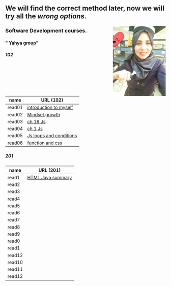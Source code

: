 
## We will find the correct method later, now we will try all the ***wrong options.***  

<img align="right" width="33%" src="11.jpg"> 

### Software Development courses.          
####  " Yahya group"

##### 102
| name   | URL (102)                        |                    
|--------|----------------------------------|
| read01 | [introduction to myself](1.md)   |
| read02 | [Mindset growth](22.md)          |
| read03 | [ch 18 Js](3.md)                 |
| read04 | [ch 1 Js](4.md)                  |
| read05 | [Js loops and conditions](55.md) |
| read06 | [function and css](06read.md)    |


##### 201 
| name   | URL (201)                       |
|--------|---------------------------------|
| read1  | [HTML,Java summary](class01.md) |
| read2  | [](.md)                         |
| read3  | [](.md)                         |
| read4  | [](.md)                         |
| read5  | [](.md)                         |
| read6  | [](.md)                         |
| read7  | [](.md)                         |
| read8  | [](.md)                         |
| read9  | [](.md)                         |
| read0  | [](.md)                         |
| read1  | [](.md)                         |
| read12 | [](.md)                         |
| read10 | [](.md)                         |
| read11 | [](.md)                         |
| read12 | [](.md)                         |


